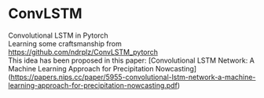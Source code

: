 # ConvLSTM
 Convolutional LSTM in Pytorch  
 Learning some craftsmanship from https://github.com/ndrplz/ConvLSTM_pytorch  
 This idea has been proposed in this paper: [Convolutional LSTM Network: A Machine Learning Approach for Precipitation Nowcasting]    (https://papers.nips.cc/paper/5955-convolutional-lstm-network-a-machine-learning-approach-for-precipitation-nowcasting.pdf)
